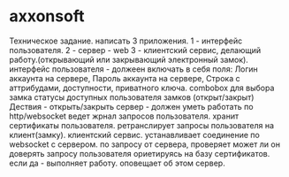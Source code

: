 # axxonsoft

Техническое задание.
написать 3 приложения.
1 - интерфейс пользователя.
2 - сервер - web
3 - клиентский сервис, делающий работу.(открывающий или закрывающий электронный замок).
интерфейс пользователя - должеен включать в себя поля: Логин аккаунта на сервере, Пароль аккаунта на сервере, Строка с аттрибудами, доступности, приватного ключа. combobox для выбора замка статусы доступных пользователя замков (открыт/закрыт) Дествия - открыть/закрыть 
сервер - должен уметь работать по http/websocket ведет жрнал запросов пользователя. хранит сертификаты пользователя. ретранслирует запросы пользователя на клиент(замку). 
клиентский сервис. устанавливает соединение по websocket с сервером. по запросу от сервера, проверяет может ли он доверять запросу пользователя ориетируясь на базу сертификатов. если да - выполняет работу. оповещает об этом сервер.
